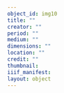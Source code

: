 ```yaml
---
object_id: img10
title: ""
creator: ""
period: ""
medium: ""
dimensions: ""
location: ""
credit: ""
thumbnail: 
iiif_manifest: 
layout: object
---
```



